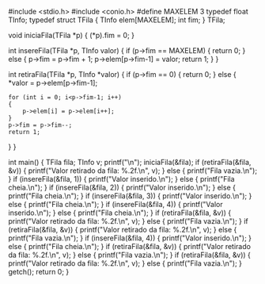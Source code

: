 #include <stdio.h>
#include <conio.h>
#define MAXELEM 3
typedef float TInfo;
typedef struct TFila {
TInfo elem[MAXELEM];
int fim;
} TFila;

void iniciaFila(TFila *p) {
(*p).fim = 0;
}

int insereFila(TFila *p, TInfo valor) {
if (p->fim == MAXELEM) {
return 0;
} else {
p->fim = p->fim + 1;
p->elem[p->fim-1] = valor;
return 1;
}
}

int retiraFila(TFila *p, TInfo *valor) {
if (p->fim == 0) {
return 0;
} 
else
 {
	*valor = p->elem[p->fim-1];
	
	for (int i = 0; i<p->fim-1; i++)
	{
		p->elem[i] = p->elem[i++];
	}
	p->fim = p->fim--;
	return 1;
}
}


int main() {
TFila fila;
TInfo v;
printf("\n");
iniciaFila(&fila);
if (retiraFila(&fila, &v)) {
printf("Valor retirado da fila: %.2f.\n", v);
} else {
printf("Fila vazia.\n");
}
if (insereFila(&fila, 1)) {
printf("Valor inserido.\n");
} else {
printf("Fila cheia.\n");
}
if (insereFila(&fila, 2)) {
printf("Valor inserido.\n");
} else {
printf("Fila cheia.\n");
}
if (insereFila(&fila, 3)) {
printf("Valor inserido.\n");
} else {
	printf("Fila cheia.\n");
}
if (insereFila(&fila, 4)) {
printf("Valor inserido.\n");
} else {
printf("Fila cheia.\n");
}
if (retiraFila(&fila, &v)) {
printf("Valor retirado da fila: %.2f.\n", v);
} else {
printf("Fila vazia.\n");
}
if (retiraFila(&fila, &v)) {
printf("Valor retirado da fila: %.2f.\n", v);
} else {
printf("Fila vazia.\n");
}
if (insereFila(&fila, 4)) {
printf("Valor inserido.\n");
} else {
printf("Fila cheia.\n");
}
if (retiraFila(&fila, &v)) {
printf("Valor retirado da fila: %.2f.\n", v);
} else {
printf("Fila vazia.\n");
}
if (retiraFila(&fila, &v)) {
printf("Valor retirado da fila: %.2f.\n", v);
} else {
printf("Fila vazia.\n");
}
getch();
return 0;
}
